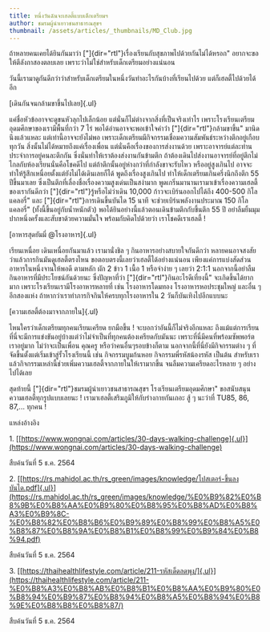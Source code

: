 ```yaml
---
title: หนึ่งวันฉันจะเฮลตี้แบบเด็กเตรียมฯ
author: ชมรมผู้นำเยาวชนสาธารณสุขฯ
thumbnail: /assets/articles/_thumbnails/MD_Club.jpg
---
```


ถ้าหลายคนเคยได้ยินกันมาว่า
["]{dir="rtl"}เรื่องเรียนกับสุขภาพไปด้วยกันไม่ได้หรอก"
อยากจะขอให้ตีลังกาสองตลบเลย เพราะว่าไม่ใช่สำหรับเด็กเตรียมอย่างแน่นอน

วันนี้เรามาดูกันดีกว่าว่าสำหรับเด็กเตรียมในหนึ่งวันทำอะไรกันบ้างที่เรียนไปด้วย
แต่ก็เฮลตี้ไปด้วยได้อีก

[เดินกันจนกล้ามขาขึ้นไปเลย]{.ul}

แค่ชื่อหัวข้ออาจจะดูขนหัวลุกไปเล็กน้อย
แต่นั่นก็ไม่ต่างจากสิ่งที่เป็นจริงเท่าไร
เพราะโรงเรียนเตรียมอุดมศึกษาของเรามีพื้นที่กว่า 7 ไร่
พอได้อ่านอาจจะพอเข้าใจคำว่่า ["]{dir="rtl"}กล้ามขาขึ้น" มานิดนึงแล้วแหละ
แต่เท่านี้อาจจะยังไม่พอ
เพราะเด็กเตรียมมีกิจกรรมเชื่อมความสัมพันธ์ระหว่างตึกอยู่เกือบทุกวัน
สิ่งนั้นไม่ได้หมายถึงแค่เรื่องเพื่อน แต่นั่นคือเรื่องของการส่งงานด้วย
เพราะอาจารย์แต่ละท่านประจำการอยู่คนละตึกกัน
ซึ่งนั่นทำให้เราต้องส่งงานกันข้ามตึก
ถ้าต้องเดินไปส่งงานอาจารย์ที่อยู่ตึกไม่ไกลกับห้องเรียนนั่นคือโชคดีไป
แต่ถ้าตึกนั้นอยู่ห่างกว่าที่กำลังขาจะรับไหว หรืออยู่สูงเกินไป
อาจจะทำให้รู้สึกเหนื่อยตั้งแต่ยังไม่ได้เดินเลยก็ได้
พูดถึงเรื่องสูงเกินไป ทำให้เด็กเตรียมเกินครึ่งนึกถึงตึก 55 ปีขึ้นมาเลย
ซึ่งเป็นตึกที่เลื่องชื่อเรื่องความสูงเด่นเป็นสง่ามาก
พูดเกริ่นมานานเรามาเข้าเรื่องความเฮลตี้ของเรากันดีกว่า
["]{dir="rtl"}รู้หรือไม่ว่าเดิน 10,000 ก้าวจะเบิร์นออกไปได้ถึง 400-500
กิโลแคลอรี่" และ ["]{dir="rtl"}การเดินขึ้นบันได 15 นาที
จะช่วยเบิร์นพลังงานประมาณ 150 กิโลแคลอรี่"
(ทั้งนี้ขึ้นอยู่กับน้ำหนักตัว)
พอได้ยินอย่างนี้แล้วตอนเดินข้ามตึกกับขึ้นตึก 55 ปี
อย่าลืมยิ้มมุมปากหนึ่งครั้งและสับขาด้วยความมั่นใจ พร้อมกับคิดไปด้วยว่า
เราโชคดีเราเฮลตี้ !

[อาหารสุดยัมมี่ \@โรงอาหาร]{.ul}

เรียนเหนื่อย เดินเหนื่อยกันมาแล้ว เรามานั่งชิล ๆ
กินอาหารอย่างสบายใจกันดีกว่า
หลายคนอาจสงสัยว่าแล้วการกินมันดูเฮลตี้ตรงไหน
ขอตอบตรงนี้เลยว่าเฮลตี้ได้อย่างแน่นอน
เพียงแค่การแบ่งสัดส่วนอาหารในหนึ่งจานให้พอดี ตามหลัก ผัก 2 ข้าว 1 เนื้อ
1 หรือจำง่าย ๆ เลยว่า 2:1:1
นอกจากนี้อย่าลืมกินอาหารที่มีประโยชน์กันด้วยนะ ซึ่งปัญหาที่ว่า
["]{dir="rtl"}กินอะไรดีเที่ยงนี้" จะเกิดขึ้นได้ยากมาก
เพราะโรงเรียนเรามีโรงอาหารหลายที่ เช่น โรงอาหารโดมทอง
โรงอาหารหอประชุมใหญ่ และอื่น ๆ อีกสองแห่ง
ถ้าหากว่าเราทำภารกิจกินให้ครบทุกโรงอาหารใน 2 วันก็บันเทิงไปอีกแบบนะ

[ความเฮลตี้ต้องมาจากภายใน]{.ul}

ไหนใครว่าเด็กเตรียมทุกคนเรียนเครียด ยกมือขึ้น !
จะบอกว่าอันนี้ก็ไม่จริงอีกแหละ
ถึงแม้แต่การเรียนที่นี่จะมีการแข่งขันอยู่บ้างแต่ว่าไม่จำเป็นที่ทุกคนต้องเครียดกับมันนะ
เพราะที่นี่มีคนที่พร้อมซัพพอร์ตเราอยู่มาก ไม่ว่าจะเป็นเพื่อน คุณครู
หรือว่าคนอื่นๆรอบข้างก็ตาม นอกจากนี้ที่นี่ยังมีกิจกรรมต่าง ๆ
ที่จัดขึ้นตั้งแต่เริ่มเข้าสู่รั้วโรงเรียนนี้ เช่น กิจกรรมบูมก้นหอย
กิจกรรมพี่รหัสน้องรหัส เป็นต้น
สำหรับเราแล้วกิจกรรมเหล่านี้ช่วยเพิ่มความเฮลตี้จากภายในให้เรามากขึ้น
จนลืมความเครียดอะไรหลาย ๆ อย่างไปได้เลย

สุดท้ายนี้ ["]{dir="rtl"}ชมรมผู้นำเยาวชนสาธารณสุขฯ
โรงเรียนเตรียมอุดมศึกษา" ขอสนับสนุนความเฮลตี้ทุกรูปแบบเลยนะ !
เรามาเฮลตี้เสริมภูมิให้กับร่างกายกันเถอะ สู้ ๆ นะว่าที่ TU85, 86,
87,\... ทุกคน !

แหล่งอ้างอิง

1\.
[[https://www.wongnai.com/articles/30-days-walking-challenge]{.ul}](https://www.wongnai.com/articles/30-days-walking-challenge)

สืบค้นวันที่ 5 ธ.ค. 2564

2\.
[[https://rs.mahidol.ac.th/rs_green/images/knowledge/โปสเตอร์-ขึ้นลงบันได.pdf]{.ul}](https://rs.mahidol.ac.th/rs_green/images/knowledge/%E0%B9%82%E0%B8%9B%E0%B8%AA%E0%B9%80%E0%B8%95%E0%B8%AD%E0%B8%A3%E0%B9%8C-%E0%B8%82%E0%B8%B6%E0%B9%89%E0%B8%99%E0%B8%A5%E0%B8%87%E0%B8%9A%E0%B8%B1%E0%B8%99%E0%B9%84%E0%B8%94.pdf)

สืบค้นวันที่ 5 ธ.ค. 2564

3\.
[[https://thaihealthlifestyle.com/article/211-รหัสเด็ดลดพุง/]{.ul}](https://thaihealthlifestyle.com/article/211-%E0%B8%A3%E0%B8%AB%E0%B8%B1%E0%B8%AA%E0%B9%80%E0%B8%94%E0%B9%87%E0%B8%94%E0%B8%A5%E0%B8%94%E0%B8%9E%E0%B8%B8%E0%B8%87/)

สืบค้นวันที่ 5 ธ.ค. 2564
